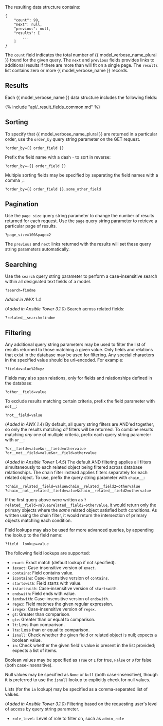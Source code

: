 The resulting data structure contains:

    {
        "count": 99, 
        "next": null, 
        "previous": null, 
        "results": [
            ...
        ]
    }

The `count` field indicates the total number of {{ model_verbose_name_plural }}
found for the given query.  The `next` and `previous` fields provides links to
additional results if there are more than will fit on a single page.  The
`results` list contains zero or more {{ model_verbose_name }} records.  

## Results

Each {{ model_verbose_name }} data structure includes the following fields:

{% include "api/_result_fields_common.md" %}

## Sorting

To specify that {{ model_verbose_name_plural }} are returned in a particular
order, use the `order_by` query string parameter on the GET request.

    ?order_by={{ order_field }}

Prefix the field name with a dash `-` to sort in reverse:

    ?order_by=-{{ order_field }}

Multiple sorting fields may be specified by separating the field names with a
comma `,`:

    ?order_by={{ order_field }},some_other_field

## Pagination

Use the `page_size` query string parameter to change the number of results
returned for each request.  Use the `page` query string parameter to retrieve
a particular page of results.

    ?page_size=100&page=2

The `previous` and `next` links returned with the results will set these query
string parameters automatically.

## Searching

Use the `search` query string parameter to perform a case-insensitive search
within all designated text fields of a model.

    ?search=findme

_Added in AWX 1.4_

(_Added in Ansible Tower 3.1.0_) Search across related fields:

    ?related__search=findme

## Filtering

Any additional query string parameters may be used to filter the list of
results returned to those matching a given value.  Only fields and relations
that exist in the database may be used for filtering.  Any special characters
in the specified value should be url-encoded. For example:

    ?field=value%20xyz

Fields may also span relations, only for fields and relationships defined in
the database: 

    ?other__field=value

To exclude results matching certain criteria, prefix the field parameter with
`not__`:

    ?not__field=value

(_Added in AWX 1.4_) By default, all query string filters are AND'ed together, so
only the results matching *all* filters will be returned.  To combine results
matching *any* one of multiple criteria, prefix each query string parameter
with `or__`:

    ?or__field=value&or__field=othervalue
    ?or__not__field=value&or__field=othervalue

(_Added in Ansible Tower 1.4.5_) The default AND filtering applies all filters
simultaneously to each related object being filtered across database
relationships.  The chain filter instead applies filters separately for each
related object. To use, prefix the query string parameter with `chain__`:

    ?chain__related__field=value&chain__related__field2=othervalue
    ?chain__not__related__field=value&chain__related__field2=othervalue

If the first query above were written as
`?related__field=value&related__field2=othervalue`, it would return only the
primary objects where the *same* related object satisfied both conditions.  As
written using the chain filter, it would return the intersection of primary
objects matching each condition.

Field lookups may also be used for more advanced queries, by appending the
lookup to the field name:

    ?field__lookup=value

The following field lookups are supported:

* `exact`: Exact match (default lookup if not specified).
* `iexact`: Case-insensitive version of `exact`.
* `contains`: Field contains value.
* `icontains`: Case-insensitive version of `contains`.
* `startswith`: Field starts with value.
* `istartswith`: Case-insensitive version of `startswith`.
* `endswith`: Field ends with value.
* `iendswith`: Case-insensitive version of `endswith`.
* `regex`: Field matches the given regular expression.
* `iregex`: Case-insensitive version of `regex`.
* `gt`: Greater than comparison.
* `gte`: Greater than or equal to comparison.
* `lt`: Less than comparison.
* `lte`: Less than or equal to comparison.
* `isnull`: Check whether the given field or related object is null; expects a
  boolean value.
* `in`: Check whether the given field's value is present in the list provided;
  expects a list of items.

Boolean values may be specified as `True` or `1` for true, `False` or `0` for
false (both case-insensitive).

Null values may be specified as `None` or `Null` (both case-insensitive),
though it is preferred to use the `isnull` lookup to explicitly check for null
values.

Lists (for the `in` lookup) may be specified as a comma-separated list of
values.

(_Added in Ansible Tower 3.1.0_) Filtering based on the requesting user's
level of access by query string parameter.

* `role_level`: Level of role to filter on, such as `admin_role`
